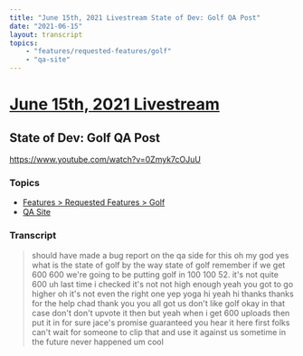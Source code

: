```yaml
---
title: "June 15th, 2021 Livestream State of Dev: Golf QA Post"
date: "2021-06-15"
layout: transcript
topics:
    - "features/requested-features/golf"
    - "qa-site"
---
```

# [June 15th, 2021 Livestream](../2021-06-15.md)
## State of Dev: Golf QA Post
https://www.youtube.com/watch?v=0Zmyk7cOJuU

### Topics
* [Features > Requested Features > Golf](../topics/features/requested-features/golf.md)
* [QA Site](../topics/qa-site.md)

### Transcript

> should have made a bug report on the qa side for this oh my god yes what is the state of golf by the way state of golf remember if we get 600 600 we're going to be putting golf in 100 100 52. it's not quite 600 uh last time i checked it's not not high enough yeah you got to go higher oh it's not even the right one yep yoga hi yeah hi thanks thanks for the help chad thank you you all got us don't like golf okay in that case don't don't upvote it then but yeah when i get 600 uploads then put it in for sure jace's promise guaranteed you hear it here first folks can't wait for someone to clip that and use it against us sometime in the future never happened um cool
